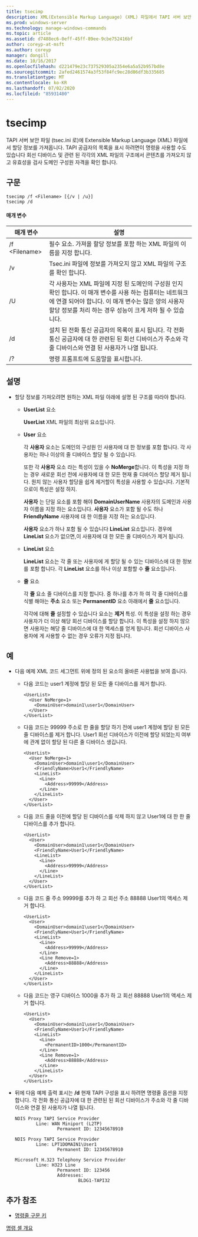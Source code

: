 ```yaml
---
title: tsecimp
description: XML(Extensible Markup Language) (XML) 파일에서 TAPI 서버 보안 파일 (Tsec.ini)로 할당 정보를 가져오는 tsecimp에 대 한 참조 문서입니다.
ms.prod: windows-server
ms.technology: manage-windows-commands
ms.topic: article
ms.assetid: d7488ec6-0eff-45ff-89ee-9cbe752416bf
author: coreyp-at-msft
ms.author: coreyp
manager: dongill
ms.date: 10/16/2017
ms.openlocfilehash: d221479e23c737529305a2354e6a5a52b957bd8e
ms.sourcegitcommit: 2afed2461574a3f53f84fc9ec28d86df3b335685
ms.translationtype: MT
ms.contentlocale: ko-KR
ms.lasthandoff: 07/02/2020
ms.locfileid: "85931480"
---
```

# <a name="tsecimp"></a>tsecimp

TAPI 서버 보안 파일 (tsec.ini 로)에 Extensible Markup Language (XML) 파일에서 할당 정보를 가져옵니다. TAPI 공급자의 목록을 표시 하려면이 명령을 사용할 수도 있습니다 회선 디바이스 및 관련 된 각각의 XML 파일의 구조에서 콘텐츠를 가져오지 않고 유효성을 검사 도메인 구성원 자격을 확인 합니다.

## <a name="syntax"></a>구문

```
tsecimp /f <Filename> [{/v | /u}]
tsecimp /d
```

#### <a name="parameters"></a>매개 변수

|매개 변수|설명|
|---------|-----------|
|/f \<Filename>|필수 요소. 가져올 할당 정보를 포함 하는 XML 파일의 이름을 지정 합니다.|
|/v|Tsec.ini 파일에 정보를 가져오지 않고 XML 파일의 구조를 확인 합니다.|
|/U|각 사용자는 XML 파일에 지정 된 도메인의 구성원 인지 확인 합니다. 이 매개 변수를 사용 하는 컴퓨터는 네트워크에 연결 되어야 합니다. 이 매개 변수는 많은 양의 사용자 할당 정보를 처리 하는 경우 성능이 크게 저하 될 수 있습니다.|
|/d|설치 된 전화 통신 공급자의 목록이 표시 됩니다. 각 전화 통신 공급자에 대 한 관련된 된 회선 디바이스가 주소와 각 줄 디바이스와 연결 된 사용자가 나열 됩니다.|
|/?|명령 프롬프트에 도움말을 표시합니다.|

## <a name="remarks"></a>설명

-   할당 정보를 가져오려면 원하는 XML 파일 아래에 설명 된 구조를 따라야 합니다.
    -   **UserList** 요소

        **UserList** XML 파일의 최상위 요소입니다.
    -   **User** 요소

        각 **사용자** 요소는 도메인의 구성원 인 사용자에 대 한 정보를 포함 합니다. 각 사용자는 하나 이상의 줄 디바이스 할당 될 수 있습니다.

        또한 각 **사용자** 요소 라는 특성이 있을 수 **NoMerge**합니다. 이 특성을 지정 하는 경우 새로운 회선 전에 사용자에 대 한 모든 현재 줄 디바이스 할당 제거 됩니다. 원치 않는 사용자 할당을 쉽게 제거할이 특성을 사용할 수 있습니다. 기본적으로이 특성은 설정 하지.

        **사용자** 는 단일 요소를 포함 해야 **DomainUserName** 사용자의 도메인과 사용자 이름을 지정 하는 요소입니다. **사용자** 요소가 포함 될 수도 하나 **FriendlyName** 사용자에 대 한 이름을 지정 하는 요소입니다.

        **사용자** 요소가 하나 포함 될 수 있습니다 **LineList** 요소입니다. 경우에 **LineList** 요소가 없으면,이 사용자에 대 한 모든 줄 디바이스가 제거 됩니다.
    -   **LineList** 요소

        **LineList** 요소는 각 줄 또는 사용자에 게 할당 될 수 있는 디바이스에 대 한 정보를 포함 합니다. 각 **LineList** 요소를 하나 이상 포함할 수 **줄** 요소입니다.
    -   **줄** 요소

        각 **줄** 요소 줄 디바이스를 지정 합니다. 중 하나를 추가 하 여 각 줄 디바이스를 식별 해야는 **주소** 요소 또는 **PermanentID** 요소 아래에서 **줄** 요소입니다.

        각각에 대해 **줄** 설정할 수 있습니다 요소는 **제거** 특성. 이 특성을 설정 하는 경우 사용자가 더 이상 해당 회선 디바이스를 할당 합니다. 이 특성을 설정 하지 않으면 사용자는 해당 줄 디바이스에 대 한 액세스를 얻게 됩니다. 회선 디바이스 사용자에 게 사용할 수 없는 경우 오류가 지정 됩니다.

## <a name="examples"></a>예
- 다음 예제 XML 코드 세그먼트 위에 정의 된 요소의 올바른 사용법을 보여 줍니다.
  - 다음 코드는 user1 계정에 할당 된 모든 줄 디바이스를 제거 합니다.
    ```
    <UserList>
      <User NoMerge=1>
        <DomainUser>domain1\user1</DomainUser>
      </User>
    </UserList>
    ```
  - 다음 코드는 99999 주소로 한 줄을 할당 하기 전에 user1 계정에 할당 된 모든 줄 디바이스를 제거 합니다. User1 회선 디바이스가 이전에 할당 되었는지 여부에 관계 없이 할당 된 다른 줄 디바이스 생깁니다.
    ```
    <UserList>
      <User NoMerge=1>
        <DomainUser>domain1\user1</DomainUser>
        <FriendlyName>User1</FriendlyName>
        <LineList>
          <Line>
            <Address>99999</Address>
          </Line>
        </LineList>
      </User>
    </UserList>
    ```
  - 다음 코드 줄을 이전에 할당 된 디바이스를 삭제 하지 않고 User1에 대 한 한 줄 디바이스를 추가 합니다.
    ```
    <UserList>
      <User>
        <DomainUser>domain1\user1</DomainUser>
        <FriendlyName>User1</FriendlyName>
        <LineList>
          <Line>
            <Address>99999</Address>
          </Line>
        </LineList>
      </User>
    </UserList>
    ```
  - 다음 코드 줄 주소 99999를 추가 하 고 회선 주소 88888 User1의 액세스 제거 합니다.
    ```
    <UserList>
      <User>
        <DomainUser>domain1\user1</DomainUser>
        <FriendlyName>User1</FriendlyName>
        <LineList>
          <Line>
            <Address>99999</Address>
          </Line>
          <Line Remove=1>
            <Address>88888</Address>
          </Line>
        </LineList>
      </User>
    </UserList>
    ```
  - 다음 코드는 영구 디바이스 1000을 추가 하 고 회선 88888 User1의 액세스 제거 합니다.
    ```
    <UserList>
      <User>
        <DomainUser>domain1\user1</DomainUser>
        <FriendlyName>User1</FriendlyName>
        <LineList>
          <Line>
            <PermanentID>1000</PermanentID>
          </Line>
          <Line Remove=1>
            <Address>88888</Address>
          </Line>
        </LineList>
      </User>
    </UserList>
    ```

-   뒤에 다음 예제 출력 표시는 **/d** 현재 TAPI 구성을 표시 하려면 명령줄 옵션을 지정 합니다. 각 전화 통신 공급자에 대 한 관련된 된 회선 디바이스가 주소와 각 줄 디바이스와 연결 된 사용자가 나열 됩니다.
    ```
    NDIS Proxy TAPI Service Provider
            Line: WAN Miniport (L2TP)
                    Permanent ID: 12345678910

    NDIS Proxy TAPI Service Provider
            Line: LPT1DOMAIN1\User1
                    Permanent ID: 12345678910

    Microsoft H.323 Telephony Service Provider
            Line: H323 Line
                    Permanent ID: 123456
                    Addresses:
                            BLDG1-TAPI32

    ```

## <a name="additional-references"></a>추가 참조

- [명령줄 구문 키](command-line-syntax-key.md)

[명령 셸 개요](https://technet.microsoft.com/library/cc737438(v=ws.10).aspx)
